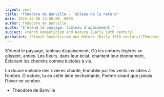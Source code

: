 ```yaml
---
layout: post
title: "Théodore de Banville - Tableau de la nature"
date: 2024-12-30 12:00:00 -0000
author: Théodore de Banville
quote: "S’étend le paysage, tableau d’apaisement,"
subject: French Romanticism and Nature (Early 19th century)
permalink: /French Romanticism and Nature (Early 19th century)/Théodore de Banville/Théodore de Banville - Tableau de la nature
---
```


S’étend le paysage, tableau d’apaisement,
Où les ombres légères se glissent, amies.
Les fleurs, dans leur éclat, chantent leur étonnement,
Eclairant les chemins comme lucioles à vie.
 
La douce mélodie des rivières chante,
Ennoblie par les vents invisibles à l’ombre.
O nature, tu es cette âme enchantante,
Poème vivant que jamais l’hiver ne sombre.

- Théodore de Banville
